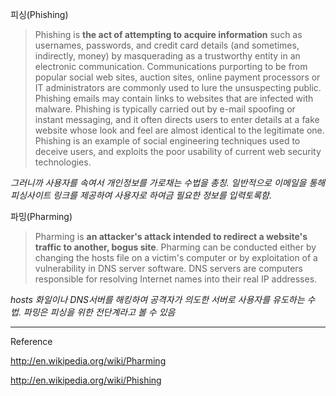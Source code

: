 피싱(Phishing)

> Phishing is **the act of attempting to acquire information** such as usernames, passwords, and credit card details (and sometimes, indirectly, money) by masquerading as a trustworthy entity in an electronic communication. Communications purporting to be from popular social web sites, auction sites, online payment processors or IT administrators are commonly used to lure the unsuspecting public. Phishing emails may contain links to websites that are infected with malware. Phishing is typically carried out by e-mail spoofing or instant messaging, and it often directs users to enter details at a fake website whose look and feel are almost identical to the legitimate one. Phishing is an example of social engineering techniques used to deceive users, and exploits the poor usability of current web security technologies.

_그러니까 사용자를 속여서 개인정보를 가로채는 수법을 총칭. 일반적으로 이메일을 통해 피싱사이트 링크를 제공하여 사용자로 하여금 필요한 정보를 입력토록함._

파밍(Pharming)

> Pharming is **an attacker's attack intended to redirect a website's traffic to another, bogus site**. Pharming can be conducted either by changing the hosts file on a victim's computer or by exploitation of a vulnerability in DNS server software. DNS servers are computers responsible for resolving Internet names into their real IP addresses.

_hosts 화일이나 DNS서버를 해킹하여 공격자가 의도한 서버로 사용자를 유도하는 수법. 파밍은 피싱을 위한 전단계라고 볼 수 있음_


---

Reference

http://en.wikipedia.org/wiki/Pharming

http://en.wikipedia.org/wiki/Phishing